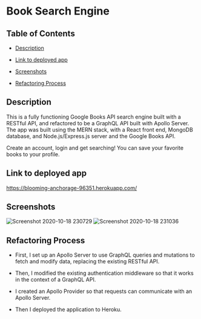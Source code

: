 # Book Search Engine 

## Table of Contents
* [Description](#Description)
+ [Link to deployed app](#link-to-deployed-app)
- [Screenshots](#screenshots)
* [Refactoring Process](#refactoring-process)

## Description

This is a fully functioning Google Books API search engine built with a RESTful API, and refactored to be a GraphQL API built with Apollo Server. The app was built using the MERN stack, with a React front end, MongoDB database, and Node.js/Express.js server and the Google Books API. 

Create an account, login and get searching! You can save your favorite books to your profile.

## Link to deployed app
https://blooming-anchorage-96351.herokuapp.com/

## Screenshots
![Screenshot 2020-10-18 230729](https://user-images.githubusercontent.com/65680645/96397475-a15ea380-1197-11eb-97e5-519ff7066003.png)
![Screenshot 2020-10-18 231036](https://user-images.githubusercontent.com/65680645/96397478-a3c0fd80-1197-11eb-9268-2105edb8b186.png)

## Refactoring Process

* First, I set up an Apollo Server to use GraphQL queries and mutations to fetch and modify data, replacing the existing RESTful API.
+ Then, I modified the existing authentication middleware so that it works in the context of a GraphQL API.
- I created an Apollo Provider so that requests can communicate with an Apollo Server.
* Then I deployed the application to Heroku.

